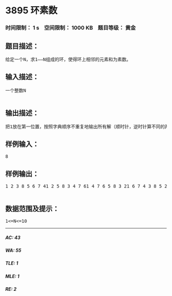 # 3895 环素数   
### 时间限制： 1 s&nbsp;&nbsp;&nbsp;&nbsp;空间限制： 1000 KB&nbsp;&nbsp;&nbsp;&nbsp;题目等级： 黄金  
## 题目描述：  

<pre>
给定一个N，求1——N组成的环，使得环上相邻的元素和为素数。
</pre>
  
  
## 输入描述：  

<pre>
一个整数N  

</pre>
  
  
## 输出描述：  

<pre>
把1放在第一位置，按照字典顺序不重复地输出所有解（顺时针，逆时针算不同的两种），相邻两数之间严格用一个空格隔开，每一行的末尾不能有多余的空格。如果无解，则输出“no”。
</pre>
  
  
## 样例输入：  

<pre>
8
</pre>
  
  
## 样例输出：  

<pre>
1 2 3 8 5 6 7 41 2 5 8 3 4 7 61 4 7 6 5 8 3 21 6 7 4 3 8 5 2  

</pre>
  
  
## 数据范围及提示：  

<pre>
1<=N<=10
</pre>
  
  
***  

##### AC: 43  
##### WA: 55  
##### TLE: 1  
##### MLE: 1  
##### RE: 2  
